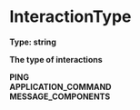 # InteractionType  
  
**Type: string**  

**The type of interactions**  
  
**PING**  
**APPLICATION_COMMAND**  
**MESSAGE_COMPONENTS**